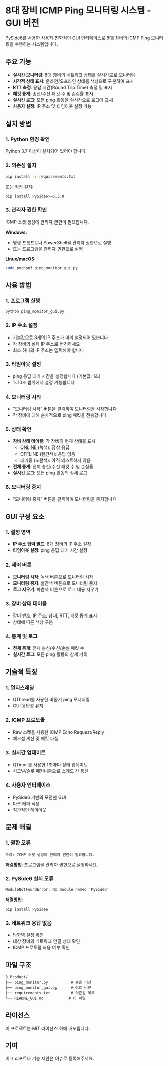 # 8대 장비 ICMP Ping 모니터링 시스템 - GUI 버전

PySide6를 사용한 사용자 친화적인 GUI 인터페이스로 8대 장비의 ICMP Ping 모니터링을 수행하는 시스템입니다.

## 주요 기능

- **실시간 모니터링**: 8대 장비의 네트워크 상태를 실시간으로 모니터링
- **시각적 상태 표시**: 온라인/오프라인 상태를 색상으로 구분하여 표시
- **RTT 측정**: 응답 시간(Round Trip Time) 측정 및 표시
- **패킷 통계**: 송신/수신 패킷 수 및 손실률 표시
- **실시간 로그**: 모든 ping 활동을 실시간으로 로그에 표시
- **사용자 설정**: IP 주소 및 타임아웃 설정 가능

## 설치 방법

### 1. Python 환경 확인
Python 3.7 이상이 설치되어 있어야 합니다.

### 2. 의존성 설치
```bash
pip install -r requirements.txt
```

또는 직접 설치:
```bash
pip install PySide6>=6.5.0
```

### 3. 관리자 권한 확인
ICMP 소켓 생성에 관리자 권한이 필요합니다.

**Windows:**
- 명령 프롬프트나 PowerShell을 관리자 권한으로 실행
- 또는 프로그램을 관리자 권한으로 실행

**Linux/macOS:**
```bash
sudo python3 ping_monitor_gui.py
```

## 사용 방법

### 1. 프로그램 실행
```bash
python ping_monitor_gui.py
```

### 2. IP 주소 설정
- 기본값으로 8개의 IP 주소가 미리 설정되어 있습니다
- 각 장비의 실제 IP 주소로 변경하세요
- 최소 하나의 IP 주소는 입력해야 합니다

### 3. 타임아웃 설정
- ping 응답 대기 시간을 설정합니다 (기본값: 1초)
- 1~10초 범위에서 설정 가능합니다

### 4. 모니터링 시작
- "모니터링 시작" 버튼을 클릭하여 모니터링을 시작합니다
- 각 장비에 대해 순차적으로 ping 패킷을 전송합니다

### 5. 상태 확인
- **장비 상태 테이블**: 각 장비의 현재 상태를 표시
  - ONLINE (녹색): 정상 응답
  - OFFLINE (빨간색): 응답 없음
  - 대기중 (노란색): 아직 테스트하지 않음
- **전체 통계**: 전체 송신/수신 패킷 수 및 손실률
- **실시간 로그**: 모든 ping 활동의 상세 로그

### 6. 모니터링 중지
- "모니터링 중지" 버튼을 클릭하여 모니터링을 중지합니다

## GUI 구성 요소

### 1. 설정 영역
- **IP 주소 입력 필드**: 8개 장비의 IP 주소 설정
- **타임아웃 설정**: ping 응답 대기 시간 설정

### 2. 제어 버튼
- **모니터링 시작**: 녹색 버튼으로 모니터링 시작
- **모니터링 중지**: 빨간색 버튼으로 모니터링 중지
- **로그 지우기**: 파란색 버튼으로 로그 내용 지우기

### 3. 장비 상태 테이블
- 장비 번호, IP 주소, 상태, RTT, 패킷 통계 표시
- 상태에 따른 색상 구분

### 4. 통계 및 로그
- **전체 통계**: 전체 송신/수신/손실 패킷 수
- **실시간 로그**: 모든 ping 활동의 상세 기록

## 기술적 특징

### 1. 멀티스레딩
- QThread를 사용한 비동기 ping 모니터링
- GUI 응답성 유지

### 2. ICMP 프로토콜
- Raw 소켓을 사용한 ICMP Echo Request/Reply
- 체크섬 계산 및 패킷 파싱

### 3. 실시간 업데이트
- QTimer를 사용한 1초마다 상태 업데이트
- 시그널/슬롯 메커니즘으로 스레드 간 통신

### 4. 사용자 인터페이스
- PySide6 기반의 모던한 GUI
- 다크 테마 적용
- 직관적인 레이아웃

## 문제 해결

### 1. 권한 오류
```
오류: ICMP 소켓 생성에 관리자 권한이 필요합니다.
```
**해결방법**: 프로그램을 관리자 권한으로 실행하세요.

### 2. PySide6 설치 오류
```
ModuleNotFoundError: No module named 'PySide6'
```
**해결방법**: 
```bash
pip install PySide6
```

### 3. 네트워크 응답 없음
- 방화벽 설정 확인
- 대상 장비의 네트워크 연결 상태 확인
- ICMP 프로토콜 허용 여부 확인

## 파일 구조

```
3.Product/
├── ping_monitor.py          # 콘솔 버전
├── ping_monitor_gui.py      # GUI 버전
├── requirements.txt         # 의존성 목록
└── README_GUI.md           # 이 파일
```

## 라이선스

이 프로젝트는 MIT 라이선스 하에 배포됩니다.

## 기여

버그 리포트나 기능 제안은 이슈로 등록해주세요. 